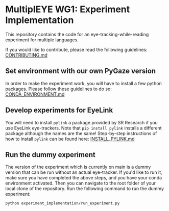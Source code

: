 # MultiplEYE WG1: Experiment Implementation

This repository contains the code for an eye-tracking-while-reading experiment for multiple languages.


If you would like to contribute, please read the following guidelines: [CONTRIBUTING.md](guidelines/CONTRIBUTING.md)

## Set environment with our own PyGaze version
In order to make the experiment work, you will have to install a few python packages. Please follow these guidelines to
do so: [CONDA_ENVIRONMENT.md](guidelines/CONDA_ENVIRONMENT.md)

## Develop experiments for EyeLink
You will need to install `pylink` a package provided by SR Research if you use EyeLink eye-trackers.
Note that `pip install pylink` installs a different package although the names are the same! Step-by-step instructions
of how to install `pylink` can be found here: [INSTALL_PYLINK.md](guidelines/INSTALL_PYLINK.md)

## Run the dummy experiment
The version of the experiment which is currently on main is a dummy version that can be run without an actual eye-tracker.
If you'd like to run it, make sure you have completed the above steps, and you have your conda environment activated.
Then you can navigate to the root folder of your local clone of the repository. Run the following command to run the dummy experiment:

```bash
python experiment_implementation/run_experiment.py
```
